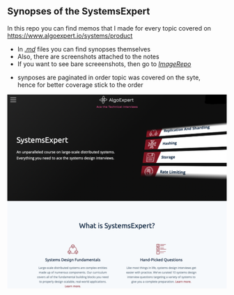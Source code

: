 <h2>Synopses of the SystemsExpert</h2>

In this repo you can find memos that I made for every topic covered on https://www.algoexpert.io/systems/product <br>

<ul>
  <li>In <ins><i>.md</i></ins> files you can find synopses themselves</li>
  <li>Also, there are screenshots attached to the notes</li>
  <li>If you want to see bare screeenshots, then go to <ins><i>ImageRepo</i></ins></li>
 </ul>

- synposes are paginated in order topic was covered on the syte, <br>
  hence for better coverage stick to the order

![Alt text](ImageRepo/SystemsImg.png?raw=true)

